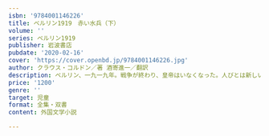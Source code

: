 ```yaml
---
isbn: '9784001146226'
title: ベルリン1919　赤い水兵（下）
volume: ''
series: ベルリン1919
publisher: 岩波書店
pubdate: '2020-02-16'
cover: 'https://cover.openbd.jp/9784001146226.jpg'
author: クラウス・コルドン／著 酒寄進一／翻訳
description: ベルリン、一九一九年。戦争が終わり、皇帝はいなくなった。人びとは新しい時代を夢見て戦うが……。
price: '1200'
genre: ''
target: 児童
format: 全集・双書
content: 外国文学小説

---
```

